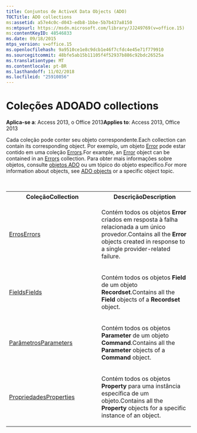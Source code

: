 ```yaml
---
title: Conjuntos de ActiveX Data Objects (ADO)
TOCTitle: ADO collections
ms:assetid: a57e4c0c-d043-edb8-1bbe-5b7b437a8150
ms:mtpsurl: https://msdn.microsoft.com/library/JJ249769(v=office.15)
ms:contentKeyID: 48546833
ms.date: 09/18/2015
mtps_version: v=office.15
ms.openlocfilehash: 9a9510ce1e8c9dcb1e46f7cfdc4e45e71f779910
ms.sourcegitcommit: 48bfe5ab15b11105f4f52937b886c92bdc26525a
ms.translationtype: MT
ms.contentlocale: pt-BR
ms.lasthandoff: 11/02/2018
ms.locfileid: "25910856"
---
```

# <a name="ado-collections"></a><span data-ttu-id="3dfb8-102">Coleções ADO</span><span class="sxs-lookup"><span data-stu-id="3dfb8-102">ADO collections</span></span>

<span data-ttu-id="3dfb8-103">**Aplica-se a**: Access 2013, o Office 2013</span><span class="sxs-lookup"><span data-stu-id="3dfb8-103">**Applies to**: Access 2013, Office 2013</span></span>

<span data-ttu-id="3dfb8-104">Cada coleção pode conter seu objeto correspondente.</span><span class="sxs-lookup"><span data-stu-id="3dfb8-104">Each collection can contain its corresponding object.</span></span> <span data-ttu-id="3dfb8-105">Por exemplo, um objeto [Error](error-object-ado.md) pode estar contido em uma coleção [Errors](errors-collection-ado.md).</span><span class="sxs-lookup"><span data-stu-id="3dfb8-105">For example, an [Error](error-object-ado.md) object can be contained in an [Errors](errors-collection-ado.md) collection.</span></span> <span data-ttu-id="3dfb8-106">Para obter mais informações sobre objetos, consulte [objetos ADO](ado-objects-and-interfaces.md) ou um tópico do objeto específico.</span><span class="sxs-lookup"><span data-stu-id="3dfb8-106">For more information about objects, see [ADO objects](ado-objects-and-interfaces.md) or a specific object topic.</span></span>

<br/>

<table>
<colgroup>
<col style="width: 50%" />
<col style="width: 50%" />
</colgroup>
<tbody>
<tr class="even">
<th><span data-ttu-id="3dfb8-107">Coleção</span><span class="sxs-lookup"><span data-stu-id="3dfb8-107">Collection</span></span></th>
<th><span data-ttu-id="3dfb8-108">Descrição</span><span class="sxs-lookup"><span data-stu-id="3dfb8-108">Description</span></span></th>
</tr>
<tr class="odd">
<td><p><span data-ttu-id="3dfb8-109"><a href="errors-collection-ado.md">Erros</a></span><span class="sxs-lookup"><span data-stu-id="3dfb8-109"><a href="errors-collection-ado.md">Errors</a></span></span></p></td>
<td><p><span data-ttu-id="3dfb8-110">Contém todos os objetos <strong>Error</strong> criados em resposta à falha relacionada a um único provedor.</span><span class="sxs-lookup"><span data-stu-id="3dfb8-110">Contains all the <strong>Error</strong> objects created in response to a single provider-related failure.</span></span></p></td>
</tr>
<tr class="even">
<td><p><span data-ttu-id="3dfb8-111"><a href="fields-collection-ado.md">Fields</a></span><span class="sxs-lookup"><span data-stu-id="3dfb8-111"><a href="fields-collection-ado.md">Fields</a></span></span></p></td>
<td><p><span data-ttu-id="3dfb8-112">Contém todos os objetos <strong>Field</strong> de um objeto <strong>Recordset</strong>.</span><span class="sxs-lookup"><span data-stu-id="3dfb8-112">Contains all the <strong>Field</strong> objects of a <strong>Recordset</strong> object.</span></span></p></td>
</tr>
<tr class="odd">
<td><p><span data-ttu-id="3dfb8-113"><a href="parameters-collection-ado.md">Parâmetros</a></span><span class="sxs-lookup"><span data-stu-id="3dfb8-113"><a href="parameters-collection-ado.md">Parameters</a></span></span></p></td>
<td><p><span data-ttu-id="3dfb8-114">Contém todos os objetos <strong>Parameter</strong> de um objeto <strong>Command</strong>.</span><span class="sxs-lookup"><span data-stu-id="3dfb8-114">Contains all the <strong>Parameter</strong> objects of a <strong>Command</strong> object.</span></span></p></td>
</tr>
<tr class="even">
<td><p><span data-ttu-id="3dfb8-115"><a href="properties-collection-ado.md">Propriedades</a></span><span class="sxs-lookup"><span data-stu-id="3dfb8-115"><a href="properties-collection-ado.md">Properties</a></span></span></p></td>
<td><p><span data-ttu-id="3dfb8-116">Contém todos os objetos <strong>Property</strong> para uma instância específica de um objeto.</span><span class="sxs-lookup"><span data-stu-id="3dfb8-116">Contains all the <strong>Property</strong> objects for a specific instance of an object.</span></span></p></td>
</tr>
</tbody>
</table>

<br/>

